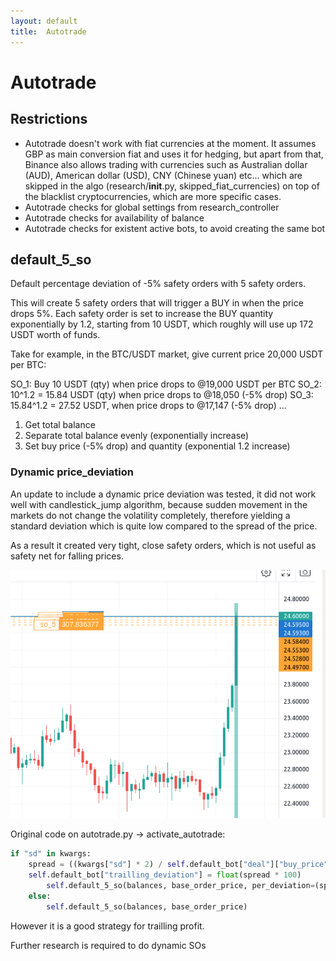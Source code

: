 ```yaml
---
layout: default
title:  Autotrade
---
```


# Autotrade

## Restrictions
- Autotrade doesn't work with fiat currencies at the moment. It assumes GBP as main conversion fiat and uses it for hedging, but apart from that, Binance also allows trading with currencies such as Australian dollar (AUD), American dollar (USD), CNY (Chinese yuan) etc... which are skipped in the algo (research/__init__.py, skipped_fiat_currencies) on top of the blacklist cryptocurrencies, which are more specific cases.
- Autotrade checks for global settings from research_controller
- Autotrade checks for availability of balance
- Autotrade checks for existent active bots, to avoid creating the same bot


## default_5_so

Default percentage deviation of -5% safety orders with 5 safety orders.

This will create 5 safety orders that will trigger a BUY in when the price drops 5%.
Each safety order is set to increase the BUY quantity exponentially by 1.2,
starting from 10 USDT, which roughly will use up 172 USDT worth of funds.

Take for example, in the BTC/USDT market, give current price 20,000 USDT per BTC:

SO_1: Buy 10 USDT (qty) when price drops to @19,000 USDT per BTC
SO_2: 10^1.2 = 15.84 USDT (qty) when price drops to @18,050 (-5% drop)
SO_3: 15.84^1.2 = 27.52 USDT, when price drops to @17,147 (-5% drop)
...

1. Get total balance
2. Separate total balance evenly (exponentially increase)
3. Set buy price (-5% drop) and quantity (exponential 1.2 increase)


### Dynamic price_deviation

An update to include a dynamic price deviation was tested, it did not work well with candlestick_jump algorithm, because sudden movement in the markets do not change the volatility completely, therefore yielding a standard deviation which is quite low compared to the spread of the price.

As a result it created very tight, close safety orders, which is not useful as safety net for falling prices.

![Dynamic price deviation fail](./assets/dynamic-volatility-so.png)

Original code on autotrade.py -> activate_autotrade:

```python
if "sd" in kwargs:
    spread = ((kwargs["sd"] * 2) / self.default_bot["deal"]["buy_price"])
    self.default_bot["trailling_deviation"] = float(spread * 100)
        self.default_5_so(balances, base_order_price, per_deviation=(spread))
    else:
        self.default_5_so(balances, base_order_price)

```

However it is a good strategy for trailling profit.

Further research is required to do dynamic SOs